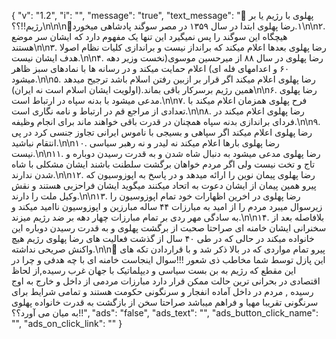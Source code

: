 {
  "v": "1.2",
  "i": "",
  "message": "true",
  "text_message": "🔴 پهلوی با رژیم یا بر رژیم!!؟؟\n\n\n🔻١.رضا پهلوی ابتدا در سال ۱۳۵۹ در مصر سوگند پادشاهی میخورد\n\n۲. هیچگاه این سوگند را پس نمیگیرد این تنها یک مفهوم دارد که ایشان سر موضع هستند\n\n۳. رضا پهلوی بعدها اعلام میکند که برانداز نیست و براندازی کلیات نظام اصولا هدف ایشان نیست.\n\n۴. رضا پهلوی در سال ۸۸ از میرحسین موسوی(نخست وزیر دهه ۶۰ و اعدامهای فله ای) اعلام حمایت میکند و در رسانه ها با نمادهای سبز ظاهر میشود.\n\n۵. رضا پهلوی اعلام میکند اگر قرار بر ازبین رفتن اسلام باشد ترجیح میدهد همین رژیم برسرکار باقی بماند.(اولویت ایشان اسلام است نه ایران)\n\n۶. رضا پهلوی مدعی میشود با بدنه سپاه در ارتباط است.\n\n۷. فرح پهلوی همزمان اعلام میکند با تعدادی از مراجع قم در ارتباط و نامه نگاری است.\n\n۸. رضا پهلوی اعلام میکند در فردای براندازی بدنه سپاه همچنان در قدرت باقی خواهند ماند برای انجام وظیفه.\n\n۹. رضا پهلوی اعلام میکند اگر سپاهی و بسیجی با ناموس ایرانی تجاوز جنسی کرد در پی انتقام نباشید.\n\n۱۰. رضا پهلوی بارها اعلام میکند نه لیدر و نه رهبر سیاسی نیست.\n\n۱۱. رضا پهلوی مدعی میشود به دنبال شاه شدن و به قدرت رسیدن دوباره و تاج و تخت نیست ولی اگر مردم خواهان برگشت سلطنت باشند ایشان مشکلی با شاه شدن ندارند.\n\n۱۲. رضا پهلوی پیمان نوین را ارائه میدهد و در پاسخ به اپوزوسیون که پیرو همین پیمان از ایشان دعوت به اتحاد میکنند میگوید ایشان فراحزبی هستند و نقش وکیل ملت را دارند.\n\n۱۳. رضا پهلوی در اخرین اظهارات خود تمام اپوزوسیون را زیرسوال میبرد مردم را از امید به مبارزات ۴۴ ساله مبارزین و اپوزوسیون ناامید میکند و به سادگی مهر ردی بر تمام مبارزات چهار دهه بر ضد رژیم میزند.\n\n۱۴. بلافاصله بعد از سخنرانی ایشان خامنه ای صراحتا صحبت از برگشت پهلوی و به قدرت رسیدن دوباره این خانواده میکند در حالی که در طی ۴۰ سال از گذشت فعالیت های رضا پهلوی رژیم هیچ واکنش صریحی نداشته.\n\n📌 پیرو تمام مواردی که در بالا ذکر شد  و با قراردادن تکه های این پازل توسط شما مخاطب ذی شعور !!!سوال اینجاست خامنه ای با چه هدفی  و چرا در این مقطع که رژیم به بن بست سیاسی و دیپلماتیک با جهان غرب رسیده,از لحاظ اقتصادی در بحرانی ترین حالت ممکن قرار دارد مبارزات مردمی از داخل و خارج به اوج رسیده , مردم در داخل آماده انفجار و سرنگونی حکومت هستند و تمامی شرایط برای سرنگونی تقریبا مهیا و فراهم میباشد صراحتا سخن از بازگشت به قدرت خانواده پهلوی به میان می آورد؟؟!!",
  "ads": "false",
  "ads_text": "",
  "ads_button_click_name": "",
  "ads_on_click_link": ""
}
